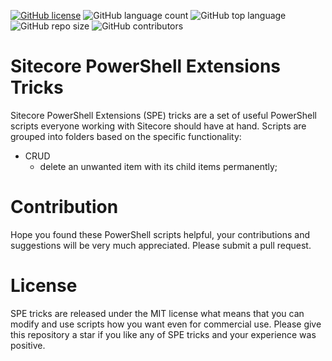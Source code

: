 [![GitHub license](https://img.shields.io/github/license/kate-orlova/spe-tricks.svg)](https://github.com/kate-orlova/spe-tricks/blob/master/LICENSE)
![GitHub language count](https://img.shields.io/github/languages/count/kate-orlova/spe-tricks.svg?style=flat)
![GitHub top language](https://img.shields.io/github/languages/top/kate-orlova/spe-tricks.svg?style=flat)
![GitHub repo size](https://img.shields.io/github/repo-size/kate-orlova/spe-tricks.svg?style=flat)
![GitHub contributors](https://img.shields.io/github/contributors/kate-orlova/spe-tricks)

#  Sitecore PowerShell Extensions Tricks
 Sitecore PowerShell Extensions (SPE) tricks are a set of useful PowerShell scripts everyone working with Sitecore should have at hand.
 Scripts are grouped into folders based on the specific functionality:
 * CRUD
    * delete an unwanted item with its child items permanently;
 
# Contribution
Hope you found these PowerShell scripts helpful, your contributions and suggestions will be very much appreciated. Please submit a pull request.

# License
SPE tricks are released under the MIT license what means that you can modify and use scripts how you want even for commercial use. Please give this repository a star if you like any of SPE tricks and your experience was positive.
